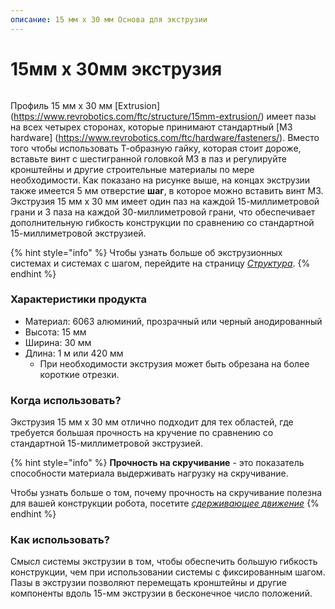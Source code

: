 ```yaml
---
описание: 15 мм x 30 мм Основа для экструзии
---
```


# 15мм x 30мм экструзия

<figure><img src="https://2589213514-files.gitbook.io/~/files/v0/b/gitbook-legacy-files/o/assets%2F-M5yw0n8IneF5-9ybLjT%2F-MBkHpl6tI-0P0Lg_bNo%2F-MBkHv0cdzJI1d3ZFvrA%2F15mm%20x%2030mm%20Extrusion%20Pinout.png?alt=media&#x26;token=df8d5a87-2860-44a4-ba6a-24878ec20f82" alt=""><figcaption></figcaption></figure>

Профиль 15 мм x 30 мм [Extrusion] (https://www.revrobotics.com/ftc/structure/15mm-extrusion/) имеет пазы на всех четырех сторонах, которые принимают стандартный [M3 hardware] (https://www.revrobotics.com/ftc/hardware/fasteners/). Вместо того чтобы использовать Т-образную гайку, которая стоит дороже, вставьте винт с шестигранной головкой M3 в паз и регулируйте кронштейны и другие строительные материалы по мере необходимости. Как показано на рисунке выше, на концах экструзии также имеется 5 мм отверстие **шаг**, в которое можно вставить винт M3. Экструзия 15 мм x 30 мм имеет один паз на каждой 15-миллиметровой грани и 3 паза на каждой 30-миллиметровой грани, что обеспечивает дополнительную гибкость конструкции по сравнению со стандартной 15-миллиметровой экструзией.

{% hint style="info" %}
Чтобы узнать больше об экструзионных системах и системах с шагом, перейдите на страницу [_Структура_](broken-reference).
{% endhint %}

### Характеристики продукта

* Материал: 6063 алюминий, прозрачный или черный анодированный
* Высота: 15 мм
* Ширина: 30 мм
* Длина: 1 м или 420 мм
  * При необходимости экструзия может быть обрезана на более короткие отрезки.

### Когда использовать?

Экструзия 15 мм x 30 мм отлично подходит для тех областей, где требуется большая прочность на кручение по сравнению со стандартной 15-миллиметровой экструзией.&#x20;

{% hint style="info" %}
**Прочность на скручивание** - это показатель способности материала выдерживать нагрузку на скручивание.

Чтобы узнать больше о том, почему прочность на скручивание полезна для вашей конструкции робота, посетите [_сдерживающее движение_](broken-reference) &#x20;
{% endhint %}

### Как использовать?

Смысл системы экструзии в том, чтобы обеспечить большую гибкость конструкции, чем при использовании системы с фиксированным шагом. Пазы в экструзии позволяют перемещать кронштейны и другие компоненты вдоль 15-мм экструзии в бесконечное число положений.&#x20;

<figure><img src="https://2589213514-files.gitbook.io/~/files/v0/b/gitbook-legacy-files/o/assets%2F-M5yw0n8IneF5-9ybLjT%2F-M94yXAf-q6v87SEnzqQ%2F-M94znMlvqQj5puBupVE%2Fimage.png?alt=media&#x26;token=a284d43b-2a23-4311-bb70-446792b14cb0" alt=""><figcaption></figcaption></figure>
